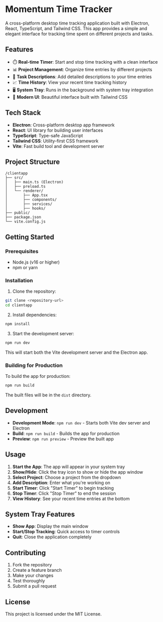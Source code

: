 # Momentum Time Tracker

A cross-platform desktop time tracking application built with Electron, React, TypeScript, and Tailwind CSS. This app provides a simple and elegant interface for tracking time spent on different projects and tasks.

## Features

- ⏱️ **Real-time Timer**: Start and stop time tracking with a clean interface
- 📊 **Project Management**: Organize time entries by different projects
- 📝 **Task Descriptions**: Add detailed descriptions to your time entries
- 📈 **Time History**: View your recent time tracking history
- 🖥️ **System Tray**: Runs in the background with system tray integration
- 🎨 **Modern UI**: Beautiful interface built with Tailwind CSS

## Tech Stack

- **Electron**: Cross-platform desktop app framework
- **React**: UI library for building user interfaces
- **TypeScript**: Type-safe JavaScript
- **Tailwind CSS**: Utility-first CSS framework
- **Vite**: Fast build tool and development server

## Project Structure

```
/clientapp
├── src/
│   ├── main.ts (Electron)
│   ├── preload.ts
│   └── renderer/
│       ├── App.tsx
│       ├── components/
│       ├── services/
│       ├── hooks/
├── public/
├── package.json
└── vite.config.js
```

## Getting Started

### Prerequisites

- Node.js (v16 or higher)
- npm or yarn

### Installation

1. Clone the repository:
```bash
git clone <repository-url>
cd clientapp
```

2. Install dependencies:
```bash
npm install
```

3. Start the development server:
```bash
npm run dev
```

This will start both the Vite development server and the Electron app.

### Building for Production

To build the app for production:

```bash
npm run build
```

The built files will be in the `dist` directory.

## Development

- **Development Mode**: `npm run dev` - Starts both Vite dev server and Electron
- **Build**: `npm run build` - Builds the app for production
- **Preview**: `npm run preview` - Preview the built app

## Usage

1. **Start the App**: The app will appear in your system tray
2. **Show/Hide**: Click the tray icon to show or hide the app window
3. **Select Project**: Choose a project from the dropdown
4. **Add Description**: Enter what you're working on
5. **Start Timer**: Click "Start Timer" to begin tracking
6. **Stop Timer**: Click "Stop Timer" to end the session
7. **View History**: See your recent time entries at the bottom

## System Tray Features

- **Show App**: Display the main window
- **Start/Stop Tracking**: Quick access to timer controls
- **Quit**: Close the application completely

## Contributing

1. Fork the repository
2. Create a feature branch
3. Make your changes
4. Test thoroughly
5. Submit a pull request

## License

This project is licensed under the MIT License. 